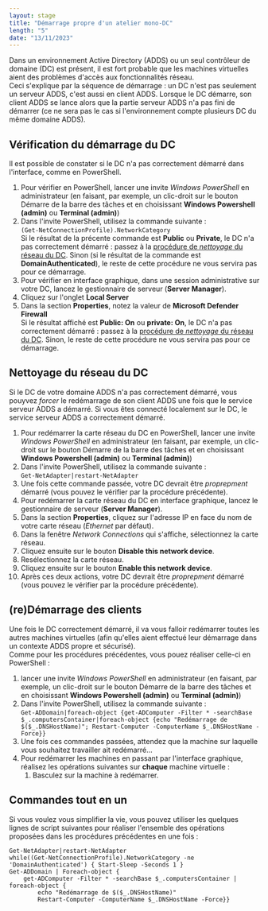 ```yaml
---
layout: stage
title: "Démarrage propre d'un atelier mono-DC"
length: "5"
date: "13/11/2023"
---
```

Dans un environnement Active Directory (ADDS) ou un seul contrôleur de domaine (DC) est présent, il est fort probable que les machines virtuelles aient des problèmes d'accès aux fonctionnalités réseau.  
Ceci s'explique par la séquence de démarrage : un DC n'est pas seulement un serveur ADDS, c'est aussi en client ADDS. Lorsque le DC démarre, son client ADDS se lance alors que la partie serveur ADDS n'a pas fini de démarrer (ce ne sera pas le cas si l'environnement compte plusieurs DC du même domaine ADDS).  
## Vérification du démarrage du DC
Il est possible de constater si le DC n'a pas correctement démarré dans l'interface, comme en PowerShell.
1. Pour vérifier en PowerShell, lancer une invite *Windows PowerShell* en administrateur (en faisant, par exemple, un clic-droit sur le bouton Démarre de la barre des tâches et en choisissant **Windows Powershell (admin)** ou **Terminal (admin)**)
1. Dans l'invite PowerShell, utilisez la commande suivante :  
    ```(Get-NetConnectionProfile).NetworkCategory```  
    Si le résultat de la précente commande est **Public** ou **Private**, le DC n'a pas correctement démarré : passez à la [procédure de *nettoyage* du réseau du DC](#nettoyage-du-r%C3%A9seau-du-dc). Sinon (si le résultat de la commande est **DomainAuthenticated**), le reste de cette procédure ne vous servira pas pour ce démarrage.
1. Pour vérifier en interface graphique, dans une session administrative sur votre DC, lancez le gestionnaire de serveur (**Server Manager**).
1. Cliquez sur l'onglet **Local Server**
1. Dans la section **Properties**, notez la valeur de **Microsoft Defender Firewall**  
    Si le résultat affiché est **Public: On** ou **private: On**, le DC n'a pas correctement démarré : passez à la [procédure de *nettoyage* du réseau du DC](#nettoyage-du-r%C3%A9seau-du-dc). Sinon, le reste de cette procédure ne vous servira pas pour ce démarrage.

## Nettoyage du réseau du DC
Si le DC de votre domaine ADDS n'a pas correctement démarré, vous pouyvez *forcer* le redémarrage de son client ADDS une fois que le service serveur ADDS a démarré. Si vous êtes connecté localement sur le DC, le service serveur ADDS a correctement démarré.
1. Pour redémarrer la carte réseau du DC en PowerShell, lancer une invite *Windows PowerShell* en administrateur (en faisant, par exemple, un clic-droit sur le bouton Démarre de la barre des tâches et en choisissant **Windows Powershell (admin)** ou **Terminal (admin)**)
1. Dans l'invite PowerShell, utilisez la commande suivante :  
    ```Get-NetAdapter|restart-NetAdapter```
1. Une fois cette commande passée, votre DC devrait être *proprepment* démarré (vous pouvez le vérifier par la procédure précédente).
1. Pour redémarrer la carte réseau du DC en interface graphique, lancez le gestionnaire de serveur (**Server Manager**).
1. Dans la section **Properties**, cliquez sur l'adresse IP en face du nom de votre carte réseau (*Ethernet* par défaut).
1. Dans la fenêtre *Network Connections* qui s'affiche, sélectionnez la carte réseau.
1. Cliquez ensuite sur le bouton **Disable this network device**.
1. Resélectionnez la carte réseau.
1. Cliquez ensuite sur le bouton **Enable this network device**.
1. Après ces deux actions, votre DC devrait être *proprepment* démarré (vous pouvez le vérifier par la procédure précédente).

## (re)Démarrage des clients
Une fois le DC correctement démarré, il va vous falloir redémarrer toutes les autres machines virtuelles (afin qu'elles aient effectué leur démarrage dans un contexte ADDS propre et sécurisé).  
Comme pour les procédures précédentes, vous pouez réaliser celle-ci en PowerShell :  
1. lancer une invite *Windows PowerShell* en administrateur (en faisant, par exemple, un clic-droit sur le bouton Démarre de la barre des tâches et en choisissant **Windows Powershell (admin)** ou **Terminal (admin)**)
1. Dans l'invite PowerShell, utilisez la commande suivante :  
    ```Get-ADDomain|foreach-object {get-ADComputer -Filter * -searchBase $_.computersContainer|foreach-object {echo "Redémarrage de $($_.DNSHostName)"; Restart-Computer -ComputerName $_.DNSHostName -Force}}```
1. Une fois ces commandes passées, attendez que la machine sur laquelle vous souhaitez travailler ait redémarré...
1. Pour redémarrer les machines en passant par l'interface graphique, réalisez les opérations suivantes sur **chaque** machine virtuelle :
    1. Basculez sur la machine à redémarrer.

## Commandes tout en un
Si vous voulez vous simplifier la vie, vous pouvez utiliser les quelques lignes de script suivantes pour réaliser l'ensemble des opérations proposées dans les procédures précédentes en une fois :  
```
Get-NetAdapter|restart-NetAdapter
while((Get-NetConnectionProfile).NetworkCategory -ne 'DomainAuthenticated') { Start-Sleep -Seconds 1 }
Get-ADDomain | Foreach-object {
    get-ADComputer -Filter * -searchBase $_.computersContainer | foreach-object {
        echo "Redémarrage de $($_.DNSHostName)"
        Restart-Computer -ComputerName $_.DNSHostName -Force}}
        
```